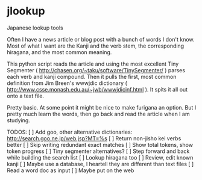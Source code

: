 jlookup
=======

Japanese lookup tools

Often I have a news article or blog post with a bunch of words I don't know. Most of what I want are the Kanji and the verb stem, the corresponding hiragana, and the most common meaning.

This python script reads the article and using the most excellent Tiny Segmenter ( http://chasen.org/~taku/software/TinySegmenter/ ) parses each verb and kanji compound. Then it pulls the first, most common definition from Jim Breen's wwwjdic dictionary ( http://www.csse.monash.edu.au/~jwb/wwwjdicinf.html ). It spits it all out onto a text file.

Pretty basic. At some point it might be nice to make furigana an option. But I pretty much learn the words, then go back and read the article when I am studying.

TODOS:
[ ] Add goo, other alternative dictionaries: http://search.goo.ne.jp/web.jsp?MT=%s
[ ] Return non-jisho kei verbs better
[ ] Skip writing redundant exact matches
[ ] Show total tokens, show token progress
[ ] Tiny segmenter alternatives?
[ ] Step forward and back while building the search list
[ ] Lookup hiragana too
[ ] Review, edit known kanji
[ ] Maybe use a database, I heartell they are different than text files
[ ] Read a word doc as input
[ ] Maybe put on the web
